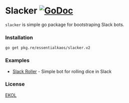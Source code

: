 # Slacker [![GoDoc](https://godoc.org/pkg.re/essentialkaos/slacker.v2?status.svg)](https://godoc.org/pkg.re/essentialkaos/slacker.v2)

`slacker` is simple go package for bootstraping Slack bots.

### Installation

````
go get pkg.re/essentialkaos/slacker.v2
````

### Examples

* [Slack Roller](https://github.com/andyone/slack-roller) - Simple bot for rolling dice in Slack

### License

[EKOL](https://essentialkaos.com/ekol)
